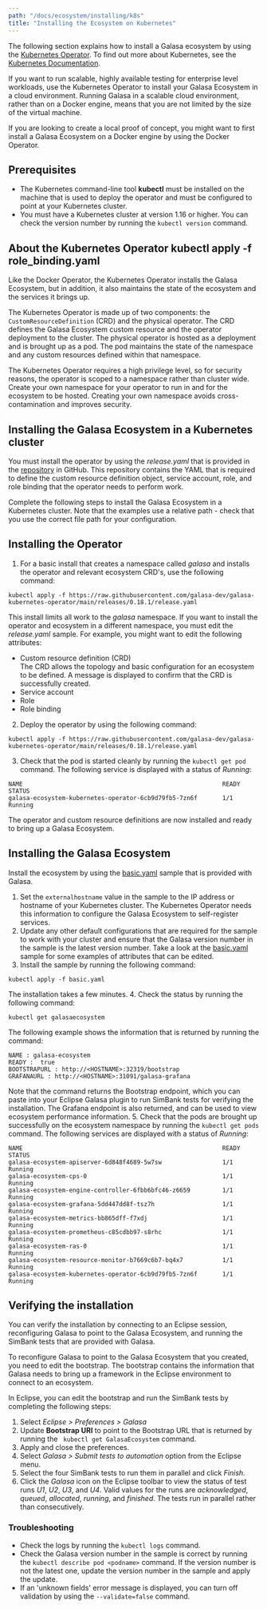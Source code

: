```yaml
---
path: "/docs/ecosystem/installing/k8s"
title: "Installing the Ecosystem on Kubernetes"
---
```


The following section explains how to install a Galasa ecosystem by using the <a href="https://github.com/galasa-dev/galasa-kubernetes-operator" target="_blank"> Kubernetes Operator</a>. To find out more about Kubernetes, see the <a href=https://kubernetes.io/docs/home/ target="_blank"> Kubernetes Documentation</a>.

If you want to run scalable, highly available testing for enterprise level workloads, use the Kubernetes Operator to install your Galasa Ecosystem in a cloud environment. Running Galasa in a scalable cloud environment, rather than on a Docker engine, means that you are not limited by the size of the virtual machine.

If you are looking to create a local proof of concept, you might want to first install a Galasa Ecosystem on a Docker engine by using the Docker Operator.

## Prerequisites

- The Kubernetes command-line tool **kubectl** must be installed on the machine that is used to deploy the operator and must be configured to point at your Kubernetes cluster. 
- You must have a Kubernetes cluster at version 1.16 or higher. You can check the version number by running the ```kubectl version``` command.  

## About the Kubernetes Operator kubectl apply -f role_binding.yaml

Like the Docker Operator, the Kubernetes Operator installs the Galasa Ecosystem, but in addition, it also maintains the state of the ecosystem and the services it brings up. 

The Kubernetes Operator is made up of two components: the ```CustomResourceDefinition``` (CRD) and the physical operator. The CRD defines the Galasa Ecosystem custom resource and the operator deployment to the cluster. The physical operator is hosted as a deployment and is brought up as a pod. The pod maintains the state of the namespace and any custom resources defined within that namespace.

The Kubernetes Operator requires a high privilege level, so for security reasons, the  operator is scoped to a namespace rather than cluster wide. Create your own namespace for your operator to run in and for the ecosystem to be hosted. Creating your own namespace avoids cross-contamination and improves security. 

## Installing the Galasa Ecosystem in a Kubernetes cluster 

You must install the operator by using the *release.yaml* that is provided in the <a href=https://github.com/galasa-dev/galasa-kubernetes-operator/tree/main/releases/0.18.1 target="_blank"> repository</a> in GitHub. This repository contains the YAML that is required to define the custom resource definition object, service account, role, and role binding that the operator needs to perform work.

Complete the following steps to install the Galasa Ecosystem in a Kubernetes cluster. 
Note that the examples use a relative path - check that you use the correct file path for your configuration.

## Installing the Operator

1. For a basic install that creates a namespace called *galasa* and installs the operator and relevant ecosystem CRD's, use the following command: 

```
kubectl apply -f https://raw.githubusercontent.com/galasa-dev/galasa-kubernetes-operator/main/releases/0.18.1/release.yaml
```

This install limits all work to the *galasa* namespace. If you want to install the operator and ecosystem in a different namespace, you must edit the *release.yaml* sample. For example, you might want to edit the following attributes:

- Custom resource definition (CRD) <br>
The CRD allows the topology and basic configuration for an ecosystem to be defined. A message is displayed to confirm that the CRD is successfully created.
- Service account 
- Role
- Role binding 

2. Deploy the operator by using the following command:
```
kubectl apply -f https://raw.githubusercontent.com/galasa-dev/galasa-kubernetes-operator/main/releases/0.18.1/release.yaml
```
3. Check that the pod is started cleanly by running the ```kubectl get pod``` command. The following service is displayed with a status of *Running*:
```
NAME                                                        READY   STATUS    
galasa-ecosystem-kubernetes-operator-6cb9d79fb5-7zn6f       1/1     Running   
```
The operator and custom resource definitions are now installed and ready to bring up a Galasa Ecosystem. 

## Installing the Galasa Ecosystem

Install the ecosystem by using the <a href=https://github.com/galasa-dev/galasa-kubernetes-operator/examples/basic.yaml target="_blank">basic.yaml</a> sample that is provided with Galasa.

1. Set the ```externalhostname``` value in the sample to the IP address or hostname of your Kubernetes cluster. The Kubernetes Operator needs this information to configure the Galasa Ecosystem to self-register services. 
2. Update any other default configurations that are required for the sample to work with your cluster and ensure that the Galasa version number in the sample is the latest version number. Take a look at the <a href=https://github.com/galasa-dev/galasa-kubernetes-operator/examples/basic.yaml target="_blank"> basic.yaml</a> sample for some examples of attributes that can be edited.
3. Install the sample by running the following command:
```
kubectl apply -f basic.yaml
```
The installation takes a few minutes. 
4. Check the status by running the following command:
```
kubectl get galasaecosystem
```
The following example shows the information that is returned by running the command: 
```
NAME : galasa-ecosystem                  
READY :  true
BOOTSTRAPURL : http://<HOSTNAME>:32319/bootstrap                                    
GRAFANAURL : http://<HOSTNAME>:31091/galasa-grafana
```
Note that the command returns the Bootstrap endpoint, which you can paste into your Eclipse Galasa plugin to run SimBank tests for verifying the installation. The Grafana endpoint is also returned, and can be used to view ecosystem performance information.
5. Check that the pods are brought up successfully on the ecosystem namespace by running the ```kubectl get pods``` command. The following services are displayed with a status of *Running*:
```
NAME                                                        READY   STATUS    
galasa-ecosystem-apiserver-6d848f4689-5w7sw                 1/1     Running   
galasa-ecosystem-cps-0                                      1/1     Running   
galasa-ecosystem-engine-controller-6fbb6bfc46-z6659         1/1     Running   
galasa-ecosystem-grafana-5dd447dd8f-tsz7h                   1/1     Running   
galasa-ecosystem-metrics-bb865dff-f7xdj                     1/1     Running   
galasa-ecosystem-prometheus-c85cdbb97-s8rhc                 1/1     Running   
galasa-ecosystem-ras-0                                      1/1     Running   
galasa-ecosystem-resource-monitor-b7669c6b7-bq4x7           1/1     Running
galasa-ecosystem-kubernetes-operator-6cb9d79fb5-7zn6f       1/1     Running   
```

## Verifying the installation

You can verify the installation by connecting to an Eclipse session, reconfiguring Galasa to point to the Galasa Ecosystem, and running the SimBank tests that are provided with Galasa. 

To reconfigure Galasa to point to the Galasa Ecosystem that you created, you need to edit the bootstrap. The bootstrap contains the information that Galasa needs to bring up a framework in the Eclipse environment to connect to an ecosystem.  

In Eclipse, you can edit the bootstrap and run the SimBank tests by completing the following steps:

1.  Select *Eclipse > Preferences > Galasa* 
2.  Update **Bootstrap URI** to point to the Bootstrap URL that is returned by running the ``` kubectl get GalasaEcosystem``` command.
3.  Apply and close the preferences.   
4.  Select *Galasa > Submit tests to automation* option from the Eclipse menu. 
5.  Select the four SimBank tests to run them in parallel and click *Finish*. 
5.  Click the *Galasa* icon on the Eclipse toolbar to view the status of test runs *U1*, *U2*, *U3*, and *U4*. Valid values for the runs are *acknowledged*, *queued*, *allocated*, *running*, and *finished*. The tests run in parallel rather than consecutively.

### Troubleshooting

- Check the logs by running the ```kubectl logs``` command. 
- Check the Galasa version number in the sample is correct by running the ```kubectl describe pod <podname>``` command.  If the version number is not the latest one, update the version number in the sample and apply the update.
- If an 'unknown fields' error message is displayed, you can turn off validation by using the  ```--validate=false``` command. 

